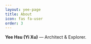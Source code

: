 ```yaml
---
layout: yee-page
title: About
icon: fas fa-user
order: 3
---
```

**Yee Hsu (Yi Xu)** — Architect & Explorer.

